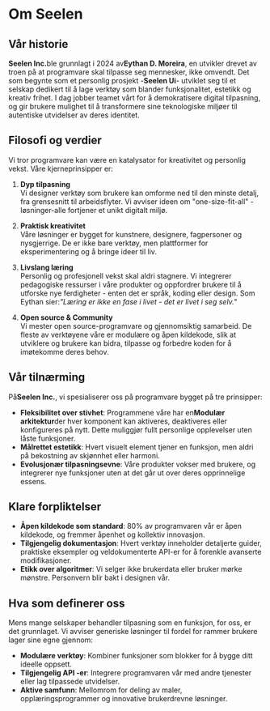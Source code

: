 # Om Seelen

## Vår historie

**Seelen Inc.**&#x62;le grunnlagt i 2024 av**Eythan D. Moreira**, en utvikler drevet av troen på at programvare skal tilpasse seg mennesker, ikke omvendt. Det som begynte som et personlig prosjekt -**Seelen Ui**- utviklet seg til et selskap dedikert til å lage verktøy som blander funksjonalitet, estetikk og kreativ frihet. I dag jobber teamet vårt for å demokratisere digital tilpasning, og gir brukere mulighet til å transformere sine teknologiske miljøer til autentiske utvidelser av deres identitet.

## Filosofi og verdier

Vi tror programvare kan være en katalysator for kreativitet og personlig vekst. Våre kjerneprinsipper er:

1. **Dyp tilpasning**\
   Vi designer verktøy som brukere kan omforme ned til den minste detalj, fra grensesnitt til arbeidsflyter. Vi avviser ideen om "one-size-fit-all" -løsninger-alle fortjener et unikt digitalt miljø.

2. **Praktisk kreativitet**\
   Våre løsninger er bygget for kunstnere, designere, fagpersoner og nysgjerrige. De er ikke bare verktøy, men plattformer for eksperimentering og å bringe ideer til liv.

3. **Livslang læring**\
   Personlig og profesjonell vekst skal aldri stagnere. Vi integrerer pedagogiske ressurser i våre produkter og oppfordrer brukere til å utforske nye ferdigheter - enten det er språk, koding eller design. Som Eythan sier:*"Læring er ikke en fase i livet - det er livet i seg selv."*

4. **Open source & Community**\
   Vi mester open source-programvare og gjennomsiktig samarbeid. De fleste av verktøyene våre er modulære og åpen kildekode, slik at utviklere og brukere kan bidra, tilpasse og forbedre koden for å imøtekomme deres behov.

## Vår tilnærming

På**Seelen Inc.**, vi spesialiserer oss på programvare bygget på tre prinsipper:

* **Fleksibilitet over stivhet**: Programmene våre har en**Modulær arkitektur**der hver komponent kan aktiveres, deaktiveres eller konfigureres på nytt. Dette muliggjør fullt personlige opplevelser uten låste funksjoner.
* **Målrettet estetikk**: Hvert visuelt element tjener en funksjon, men aldri på bekostning av skjønnhet eller harmoni.
* **Evolusjonær tilpasningsevne**: Våre produkter vokser med brukere, og integrerer nye funksjoner uten at det går ut over deres opprinnelige essens.

## Klare forpliktelser

* **Åpen kildekode som standard**: 80% av programvaren vår er åpen kildekode, og fremmer åpenhet og kollektiv innovasjon.
* **Tilgjengelig dokumentasjon**: Hvert verktøy inneholder detaljerte guider, praktiske eksempler og veldokumenterte API-er for å forenkle avanserte modifikasjoner.
* **Etikk over algoritmer**: Vi selger ikke brukerdata eller bruker mørke mønstre. Personvern blir bakt i designen vår.

## Hva som definerer oss

Mens mange selskaper behandler tilpasning som en funksjon, for oss, er det grunnlaget. Vi avviser generiske løsninger til fordel for rammer brukere lager sine egne gjennom:

* **Modulære verktøy**: Kombiner funksjoner som blokker for å bygge ditt ideelle oppsett.
* **Tilgjengelig API -er**: Integrere programvaren vår med andre tjenester eller lag tilpassede utvidelser.
* **Aktive samfunn**: Mellomrom for deling av maler, opplæringsprogrammer og innovative brukerdrevne løsninger.
